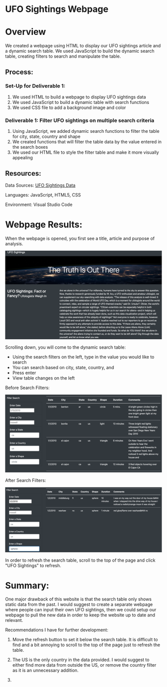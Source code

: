 # UFO Sightings Webpage

# Overview

We created a webpage using HTML to display our UFO sightings article and a dynamic search table. We used JavaScript to build the dynamic search table, creating filters to search and manipulate the table. 

## Process:
### Set-Up for Deliverable 1:
1. We used HTML to build a webpage to display UFO sightings data
2. We used JavaScript to build a dynamic table with search functions
3. We used CSS file to add a background image and color

### Deliverable 1: Filter UFO sightings on multiple search criteria
1. Using JavaScript, we added dynamic search functions to filter the table for city, state, country and shape
2. We created functions that will filter the table data by the value entered in the search boxes
3. We used our HTML file to style the filter table and make it more visually appealing

## Resources:
Data Sources: [UFO Sightings Data](https://github.com/corispade/UFO_Sightings/blob/main/static/js/data.js)

Languages: JavaScript, HTML5, CSS

Environment: Visual Studio Code

# Webpage Results:

When the webpage is opened, you first see a title, article and purpose of analysis. 

![image](https://github.com/corispade/UFO_Sightings/blob/main/static/images/top_website.png)

Scrolling down, you will come to the dynamic search table:
* Using the search filters on the left, type in the value you would like to search
* You can search based on city, state, country, and 
* Press enter
* View table changes on the left

Before Search Filters:

![image](https://github.com/corispade/UFO_Sightings/blob/main/static/images/bottom_website.png)

After Search Filters:

![image](https://github.com/corispade/UFO_Sightings/blob/main/static/images/bottom_website_filter.png)

In order to refresh the search table, scroll to the top of the page and click "UFO Sightings" to refresh.


# Summary:
One major drawback of this website is that the search table only shows static data from the past. I would suggest to create a separate webpage where people can input their own UFO sightings, then we could setup our webpage to pull the new data in order to keep the website up to date and relevant. 

Recommendations I have for further development:

1. Move the refresh button to set it below the search table. It is difficult to find and a bit annoying to scroll to the top of the page just to refresh the table.

2. The US is the only country in the data provided. I would suggest to either find more data from outside the US, or remove the country filter as it is an unnecessary addition. 

3. 